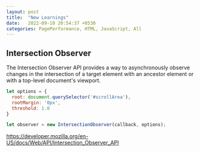 ```yaml
---
layout: post
title:  "New Learnings"
date:   2022-09-10 20:54:37 +0530
categories: PagePerformance, HTML, JavaScript, All
---
```


## Intersection Observer

The Intersection Observer API provides a way to asynchronously observe changes in the intersection of a target element with an ancestor element or with a top-level document's viewport.

```javascript
let options = {
  root: document.querySelector('#scrollArea'),
  rootMargin: '0px',
  threshold: 1.0
}

let observer = new IntersectionObserver(callback, options);
```
https://developer.mozilla.org/en-US/docs/Web/API/Intersection_Observer_API 

                                   
                                  
                                  
